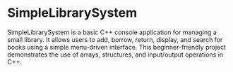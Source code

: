 # SimpleLibrarySystem
SimpleLibrarySystem is a basic C++ console application for managing a small library. It allows users to add, borrow, return, display, and search for books using a simple menu-driven interface. This beginner-friendly project demonstrates the use of arrays, structures, and input/output operations in C++.
